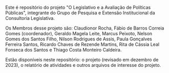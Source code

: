 Este é repositório do projeto "O Legislativo e a Avaliação de Políticas Públicas", integrante do Grupo de Pesquisa e Extensão Institucional da Consultoria Legislativa.

Os Membros desse projeto são: Claudionor Rocha, Fábio de Barros Correia Gomes (coordenador), Geraldo Magela Leite, Marcus Peixoto, Nelson Gomes dos Santos Filho, Nilson Rodrigues de Assis, Paula Gonçalves Ferreira Santos, Ricardo Chaves de Rezende Martins, Rita de Cássia Leal Fonseca dos Santos e Thiago Costa Monteiro Caldeira.

Estão disponíveis neste repositório: o projeto (revisado em dezembro de 2023), o relatório de atividades e outros arquivos de interesse do projeto.








